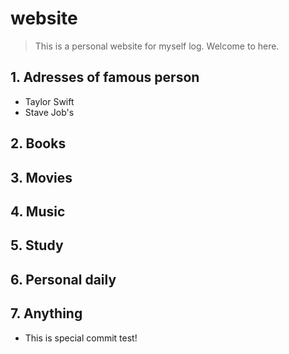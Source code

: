 # website
> This is a personal website for myself log.
> Welcome to here. 
## 1. Adresses of famous person
- Taylor Swift
- Stave Job's

## 2. Books

## 3. Movies

## 4. Music

## 5. Study

## 6. Personal daily

## 7. Anything



- This is special commit test!
